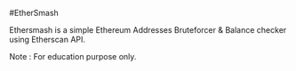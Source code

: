 #EtherSmash

Ethersmash is a simple Ethereum Addresses Bruteforcer & Balance checker using Etherscan API.

Note : For education purpose only.


